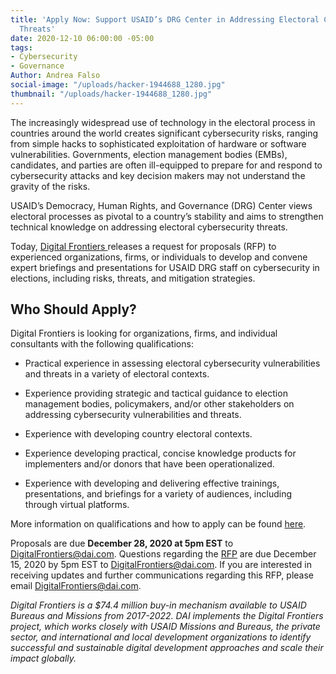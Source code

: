 ```yaml
---
title: 'Apply Now: Support USAID’s DRG Center in Addressing Electoral Cybersecurity
  Threats'
date: 2020-12-10 06:00:00 -05:00
tags:
- Cybersecurity
- Governance
Author: Andrea Falso
social-image: "/uploads/hacker-1944688_1280.jpg"
thumbnail: "/uploads/hacker-1944688_1280.jpg"
---
```


The increasingly widespread use of technology in the electoral process in countries around the world creates significant cybersecurity risks, ranging from simple hacks to sophisticated exploitation of hardware or software vulnerabilities. Governments, election management bodies (EMBs), candidates, and parties are often ill-equipped to prepare for and respond to cybersecurity attacks and key decision makers may not understand the gravity of the risks.

USAID’s Democracy, Human Rights, and Governance (DRG) Center views electoral processes as pivotal to a country’s stability and aims to strengthen technical knowledge on addressing electoral cybersecurity threats.

Today, [Digital Frontiers ](https://www.dai.com/our-work/projects/worldwide-digital-frontiers-df)releases a request for proposals (RFP) to experienced organizations, firms, or individuals to develop and convene expert briefings and presentations for USAID DRG staff on cybersecurity in elections, including risks, threats, and mitigation strategies.

<!--more-->

## Who Should Apply?

Digital Frontiers is looking for organizations, firms, and individual consultants with the following qualifications:

* Practical experience in assessing electoral cybersecurity vulnerabilities and threats in a variety of electoral contexts.


* Experience providing strategic and tactical guidance to election management bodies, policymakers, and/or other stakeholders on addressing cybersecurity vulnerabilities and threats.


* Experience with developing country electoral contexts.


* Experience developing practical, concise knowledge products for implementers and/or donors that have been operationalized.


* Experience with developing and delivering effective trainings, presentations, and briefings for a variety of audiences, including through virtual platforms.

More information on qualifications and how to apply can be found [here](https://www.dai.com/our-work/working-with-dai/current-procurements).

Proposals are due **December 28, 2020 at 5pm EST** to DigitalFrontiers@dai.com. Questions regarding the [RFP](https://drive.google.com/file/d/1cDuXqYXtE4GERldfmFNbnSXuYSj6zOFa/view?usp=sharing) are due December 15, 2020 by 5pm EST to [DigitalFrontiers@dai.com](mailto:DigitalFrontiers@dai.com). If you are interested in receiving updates and further communications regarding this RFP, please email DigitalFrontiers@dai.com.

*Digital Frontiers is a $74.4 million buy-in mechanism available to USAID Bureaus and Missions from 2017-2022. DAI implements the Digital Frontiers project, which works closely with USAID Missions and Bureaus, the private sector, and international and local development organizations to identify successful and sustainable digital development approaches and scale their impact globally.*